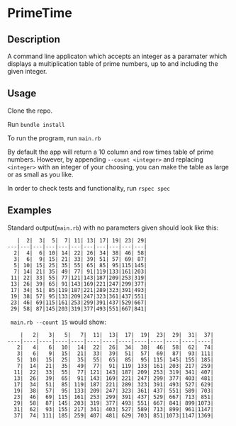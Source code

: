 PrimeTime 
=========

Description
----------

A command line applicaton which accepts an integer as a paramater which displays a multiplication table of prime numbers, up to and including the given integer. 

Usage
-----

Clone the repo.

Run ```bundle install```

To run the program, run ```main.rb```

By default the app will return a 10 column and row times table of prime numbers. However, by appending ```--count <integer>``` and replacing ```<integer>``` with an integer of your choosing, you can make the table as large or as small as you like. 

In order to check tests and functionality, run ```rspec spec```

Examples
---

Standard output(```main.rb```) with no parameters given should look like this:

```
   |  2|  3|  5|  7| 11| 13| 17| 19| 23| 29|
---|---|---|---|---|---|---|---|---|---|---|
  2|  4|  6| 10| 14| 22| 26| 34| 38| 46| 58|
  3|  6|  9| 15| 21| 33| 39| 51| 57| 69| 87|
  5| 10| 15| 25| 35| 55| 65| 85| 95|115|145|
  7| 14| 21| 35| 49| 77| 91|119|133|161|203|
 11| 22| 33| 55| 77|121|143|187|209|253|319|
 13| 26| 39| 65| 91|143|169|221|247|299|377|
 17| 34| 51| 85|119|187|221|289|323|391|493|
 19| 38| 57| 95|133|209|247|323|361|437|551|
 23| 46| 69|115|161|253|299|391|437|529|667|
 29| 58| 87|145|203|319|377|493|551|667|841|

```

``` main.rb --count 15``` would show:

```
    |   2|   3|   5|   7|  11|  13|  17|  19|  23|  29|  31|  37|
----|----|----|----|----|----|----|----|----|----|----|----|----|
   2|   4|   6|  10|  14|  22|  26|  34|  38|  46|  58|  62|  74|
   3|   6|   9|  15|  21|  33|  39|  51|  57|  69|  87|  93| 111|
   5|  10|  15|  25|  35|  55|  65|  85|  95| 115| 145| 155| 185|
   7|  14|  21|  35|  49|  77|  91| 119| 133| 161| 203| 217| 259|
  11|  22|  33|  55|  77| 121| 143| 187| 209| 253| 319| 341| 407|
  13|  26|  39|  65|  91| 143| 169| 221| 247| 299| 377| 403| 481|
  17|  34|  51|  85| 119| 187| 221| 289| 323| 391| 493| 527| 629|
  19|  38|  57|  95| 133| 209| 247| 323| 361| 437| 551| 589| 703|
  23|  46|  69| 115| 161| 253| 299| 391| 437| 529| 667| 713| 851|
  29|  58|  87| 145| 203| 319| 377| 493| 551| 667| 841| 899|1073|
  31|  62|  93| 155| 217| 341| 403| 527| 589| 713| 899| 961|1147|
  37|  74| 111| 185| 259| 407| 481| 629| 703| 851|1073|1147|1369|
```




